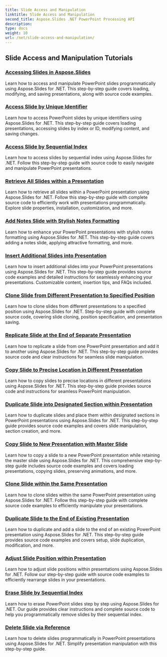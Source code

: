 ```yaml
---
title: Slide Access and Manipulation
linktitle: Slide Access and Manipulation
second_title: Aspose.Slides .NET PowerPoint Processing API
description: 
type: docs
weight: 10
url: /net/slide-access-and-manipulation/
---
```


## Slide Access and Manipulation Tutorials
### [Accessing Slides in Aspose.Slides](./accessing-slides/)
Learn how to access and manipulate PowerPoint slides programmatically using Aspose.Slides for .NET. This step-by-step guide covers loading, modifying, and saving presentations, along with source code examples.
### [Access Slide by Unique Identifier](./access-slide-by-id/)
Learn how to access PowerPoint slides by unique identifiers using Aspose.Slides for .NET. This step-by-step guide covers loading presentations, accessing slides by index or ID, modifying content, and saving changes.
### [Access Slide by Sequential Index](./access-slide-by-index/)
Learn how to access slides by sequential index using Aspose.Slides for .NET. Follow this step-by-step guide with source code to easily navigate and manipulate PowerPoint presentations.
### [Retrieve All Slides within a Presentation](./access-all-slides/)
Learn how to retrieve all slides within a PowerPoint presentation using Aspose.Slides for .NET. Follow this step-by-step guide with complete source code to efficiently work with presentations programmatically. Explore slide properties, installation, customization, and more.
### [Add Notes Slide with Stylish Notes Formatting](./add-notes-slide-with-notes-style/)
Learn how to enhance your PowerPoint presentations with stylish notes formatting using Aspose.Slides for .NET. This step-by-step guide covers adding a notes slide, applying attractive formatting, and more.
### [Insert Additional Slides into Presentation](./add-slides/)
Learn how to insert additional slides into your PowerPoint presentations using Aspose.Slides for .NET. This step-by-step guide provides source code examples and detailed instructions for seamlessly enhancing your presentations. Customizable content, insertion tips, and FAQs included.
### [Clone Slide from Different Presentation to Specified Position](./clone-slide-from-another-presentation-specified-position/)
Learn how to clone slides from different presentations to a specified position using Aspose.Slides for .NET. Step-by-step guide with complete source code, covering slide cloning, position specification, and presentation saving.
### [Replicate Slide at the End of Separate Presentation](./clone-slide-end-of-another-presentation/)
Learn how to replicate a slide from one PowerPoint presentation and add it to another using Aspose.Slides for .NET. This step-by-step guide provides source code and clear instructions for seamless slide manipulation.
### [Copy Slide to Precise Location in Different Presentation](./clone-slide-to-specific-position-in-another-presentation/)
Learn how to copy slides to precise locations in different presentations using Aspose.Slides for .NET. This step-by-step guide provides source code and instructions for seamless PowerPoint manipulation.
### [Duplicate Slide into Designated Section within Presentation](./clone-slide-into-specified-section/)
Learn how to duplicate slides and place them within designated sections in PowerPoint presentations using Aspose.Slides for .NET. This step-by-step guide provides source code examples and covers slide manipulation, section creation, and more.
### [Copy Slide to New Presentation with Master Slide](./clone-slide-to-another-presentation-with-master/)
Learn how to copy a slide to a new PowerPoint presentation while retaining the master slide using Aspose.Slides for .NET. This comprehensive step-by-step guide includes source code examples and covers loading presentations, copying slides, preserving animations, and more.
### [Clone Slide within the Same Presentation](./clone-slide-within-same-presentation/)
Learn how to clone slides within the same PowerPoint presentation using Aspose.Slides for .NET. Follow this step-by-step guide with complete source code examples to efficiently manipulate your presentations.
### [Duplicate Slide to the End of Existing Presentation](./clone-slide-within-same-presentation-to-end/)
Learn how to duplicate and add a slide to the end of an existing PowerPoint presentation using Aspose.Slides for .NET. This step-by-step guide provides source code examples and covers setup, slide duplication, modification, and more.
### [Adjust Slide Position within Presentation](./change-slide-position/)
Learn how to adjust slide positions within presentations using Aspose.Slides for .NET. Follow our step-by-step guide with source code examples to efficiently rearrange slides in your presentations.
### [Erase Slide by Sequential Index](./remove-slide-using-index/)
Learn how to erase PowerPoint slides step by step using Aspose.Slides for .NET. Our guide provides clear instructions and complete source code to help you programmatically remove slides by their sequential index.
### [Delete Slide via Reference](./remove-slide-using-reference/)
Learn how to delete slides programmatically in PowerPoint presentations using Aspose.Slides for .NET. Simplify presentation manipulation with this step-by-step guide.